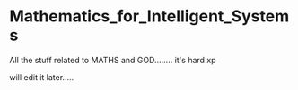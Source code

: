 # Mathematics_for_Intelligent_Systems
All the stuff related to MATHS and GOD........ it's hard xp

will edit it later.....
